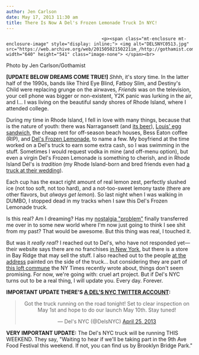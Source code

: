 ```yaml
---
author: Jen Carlson
date: May 17, 2013 11:30 am
title: There Is Now A Del's Frozen Lemonade Truck In NYC!
---
```


	
										<p><span class="mt-enclosure mt-enclosure-image" style="display: inline;"> <img alt="DELSNYC0513.jpg" src="https://web.archive.org/web/20150502150221im_/http://gothamist.com/attachments/arts_jen/DELSNYC0513.jpg" width="640" height="541" class="image-none"> </span><br>
<span class="photo_caption">Photo by Jen Carlson/Gothamist</span></p>

<p><strong>[UPDATE BELOW DREAMS COME TRUE!]</strong> <em>Shhh</em>, it&apos;s story time. In the latter half of the 1990s, bands like Third Eye Blind, Fatboy Slim, and Destiny&apos;s Child were replacing grunge on the airwaves, <em>Friends</em> was on the television, your cell phone was bigger or non-existent, Y2K panic was lurking in the air, and I... I was living on the beautiful sandy shores of Rhode Island, where I attended college.</p>

<p>During my time in Rhode Island, I fell in love with many things, because that is the nature of youth: there was Narragansett (and <a href="https://web.archive.org/web/20150502150221/http://gothamist.com/2011/05/16/you_can_has_cans_of_six_point_brook.php#photo-1">its beer</a>), <a href="https://web.archive.org/web/20150502150221/http://gothamist.com/2013/01/01/best_hangover_foods_in_nyc.php">Louis&apos; egg sandwich</a>, the cheap rent for off-season beach houses, Bess Eaton coffee (RIP), and <a href="https://web.archive.org/web/20150502150221/http://www.dels.com/">Del&apos;s Frozen Lemonade</a>, to name a few. My boyfriend at the time worked on a Del&apos;s truck to earn some extra cash, so I was swimming in the stuff. Sometimes I would request vodka in mine (and off-menu option), but even a virgin Del&apos;s Frozen Lemonade is something to cherish, and in Rhode Island Del&apos;s is <em>tradition</em> (my Rhode Island-born and bred friends even had <a href="https://web.archive.org/web/20150502150221/http://www.flickr.com/photos/jenc/945282729/">a truck at their wedding</a>).</p>

<p>Each cup has the exact right amount of real lemon zest, perfectly slushed ice (not too soft, not too hard), and a not-too-sweet lemony taste (there are other flavors, but <em>always get lemon</em>). So last night when I was walking in DUMBO, I stopped dead in my tracks when I saw this Del&apos;s Frozen Lemonade truck. </p>

<p>Is this real? Am I dreaming? Has my <a href="https://web.archive.org/web/20150502150221/http://gothamist.com/tags/flashback">nostalgia &quot;problem&quot;</a> finally transferred me over in to some new world where I&apos;m now just going to think I see shit from my past? That would be awesome. But this thing was real, I touched it. </p>

<p>But was it <em>really real</em>? I reached out to Del&apos;s, who have not responded yet&#x2014;their website says there are no franchises <a href="https://web.archive.org/web/20150502150221/http://www.dels.com/Locations.aspx?state=NY&amp;city=Brooklyn&amp;miles=5&amp;l=true&amp;f=true&amp;t=true">in New York</a>, but there is a store in Bay Ridge that may sell the stuff. I also reached out to the people <a href="https://web.archive.org/web/20150502150221/http://135plymouth.org/">at the address</a> painted on the side of the truck... but considering they are part of <a href="https://web.archive.org/web/20150502150221/http://www.nytimes.com/2013/04/25/greathomesanddestinations/the-art-of-digging-in.html?pagewanted=all">this loft commune</a> the NY Times recently wrote about, things don&apos;t seem promising. For now, we&apos;re going with: cruel art project. But if Del&apos;s NYC turns out to be a real thing, I will update you. Every day. Forever.</p>

<p><strong>IMPORTANT UPDATE THERE&apos;S <a href="https://web.archive.org/web/20150502150221/https://twitter.com/DelsNYC">A DEL&apos;S NYC TWITTER ACCOUNT</a>:</strong></p>

<center><blockquote class="twitter-tweet"><p>Got the truck running on the road tonight! Set to clear inspection on May 1st and hope to do our launch May 10th. Stay tuned!</p>&#x2014; Del&apos;s NYC (@DelsNYC) <a href="https://web.archive.org/web/20150502150221/https://twitter.com/DelsNYC/status/327263706234892289">April 25, 2013</a></blockquote>
<script async src="//web.archive.org/web/20150502150221js_/http://platform.twitter.com/widgets.js" charset="utf-8"></script></center>

<p><strong>VERY IMPORTANT UPDATE:</strong> The Del&apos;s NYC truck will be running THIS WEEKEND. They say, &quot;Waiting to hear if we&apos;ll be taking part in the 9th Ave Food Festival this weekend. If not, you can find us by Brooklyn Bridge Park.&quot;</p>					
										
									
				